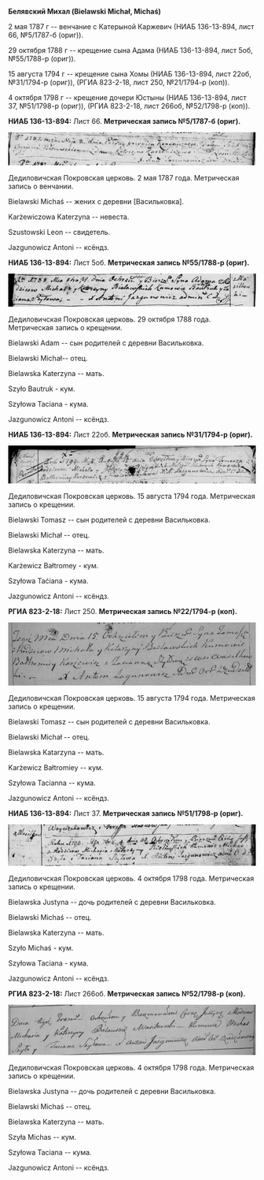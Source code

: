 **Белявский Михал (Bielawski Michał, Michaś)**

2 мая 1787 г -- венчание с Катерыной Каржевич (НИАБ 136-13-894, лист 66,
№5/1787-б (ориг)).

29 октября 1788 г -- крещение сына Адама (НИАБ 136-13-894, лист 5об,
№55/1788-р (ориг)).

15 августа 1794 г -- крещение сына Хомы (НИАБ 136-13-894, лист 22об,
№31/1794-р (ориг)), (РГИА 823-2-18, лист 250, №21/1794-р (коп)).

4 октября 1798 г -- крещение дочери Юстыны (НИАБ 136-13-894, лист 37,
№51/1798-р (ориг)), (РГИА 823-2-18, лист 266об, №52/1798-р (коп)).

**НИАБ 136-13-894:** Лист 66. **Метрическая запись №5/1787-б (ориг).**

![](./media/0ea4c5ab9de4a3870c5d386bd4fd92ed5ce19c15.png)

Дедиловичская Покровская церковь. 2 мая 1787 года. Метрическая запись о
венчании.

Bielawski Michaś -- жених с деревни \[Васильковка\].

Karżewiczowa Katerzyna -- невеста.

Szustowski Leon -- свидетель.

Jazgunowicz Antoni -- ксёндз.

**НИАБ 136-13-894:** Лист 5об. **Метрическая запись №55/1788-р (ориг).**

![](./media/c59561d65860dc1f37a84d89e592349ccd1f1909.png)

Дедиловичская Покровская церковь. 29 октября 1788 года. Метрическая
запись о крещении.

Bielawski Adam -- сын родителей с деревни Васильковка.

Bielawski Michał-- отец.

Bielawska Katerzyna -- мать.

Szyło Bautruk - кум.

Szyłowa Taciana - кума.

Jazgunowicz Antoni -- ксёндз.

**НИАБ 136-13-894:** Лист 22об. **Метрическая запись №31/1794-р
(ориг).**

![](./media/4434fa6225f1e5e1232f32645b75b190d3a00adc.png)

Дедиловичская Покровская церковь. 15 августа 1794 года. Метрическая
запись о крещении.

Bielawski Tomasz -- сын родителей с деревни Васильковка.

Bielawski Michał -- отец.

Bielawska Katerzyna -- мать.

Karżewicz Bałtromey - кум.

Szyłowa Taćiana - кума.

Jazgunowicz Antoni -- ксёндз.

**РГИА 823-2-18:** Лист 250. **Метрическая запись №22/1794-р (коп).**

![](./media/83b36998cacfb2259d93752f76c7d8cea9c4a6d9.png)

Дедиловичская Покровская церковь. 15 августа 1794 года. Метрическая
запись о крещении.

Bielawski Tomasz -- сын родителей с деревни Васильковка.

Bielawski Michał -- отец.

Bielawska Katarzyna -- мать.

Karżewicz Bałtromiey -- кум.

Szyłowa Tacianna -- кума.

Jazgunowicz Antoni -- ксёндз.

**НИАБ 136-13-894:** Лист 37. **Метрическая запись №51/1798-р (ориг).**

![](./media/33e829a798e783157d7508a8b577fb3b1bd507fe.png)

Дедиловичская Покровская церковь. 4 октября 1798 года. Метрическая
запись о крещении.

Bielawska Justyna -- дочь родителей с деревни Васильковка.

Bielawski Michaś -- отец.

Bielawska Katerzyna -- мать.

Szyło Michaś - кум.

Szyłowa Taciana - кума.

Jazgunowicz Antoni -- ксёндз.

**РГИА 823-2-18:** Лист 266об. **Метрическая запись №52/1798-р (коп).**

![](./media/3599e85a40ef0c0d1cfdc658bfdfd039b721931b.png)

Дедиловичская Покровская церковь. 4 октября 1798 года. Метрическая
запись о крещении.

Bielawska Justyna -- дочь родителей с деревни Васильковка.

Bielawski Michaś -- отец.

Bielawska Katerzyna -- мать.

Szyła Michas -- кум.

Szyłowa Taciana -- кума.

Jazgunowicz Antoni -- ксёндз.
